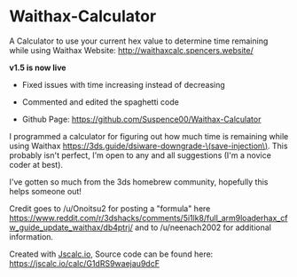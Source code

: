 # Waithax-Calculator
A Calculator to use your current hex value to determine time remaining while using Waithax
Website: http://waithaxcalc.spencers.website/

**v1.5 is now live**

*  Fixed issues with time increasing instead of decreasing

*  Commented and edited the spaghetti code
*  Github Page: https://github.com/Suspence00/Waithax-Calculator

I programmed a calculator for figuring out how much time is remaining while using Waithax https://3ds.guide/dsiware-downgrade-\(save-injection\). This probably isn't perfect, I'm open to any and all suggestions (I'm a novice coder at best). 

I've gotten so much from the 3ds homebrew community, hopefully this helps someone out! 

Credit goes to /u/Onoitsu2 for posting a "formula" here https://www.reddit.com/r/3dshacks/comments/5i1lk8/full_arm9loaderhax_cfw_guide_update_waithax/db4ptrj/ and to /u/neenach2002 for additional information.

 Created with [Jscalc.io](http://www.Jscalc.io/), Source code can be found here: https://jscalc.io/calc/G1dRS9waejau9dcF
